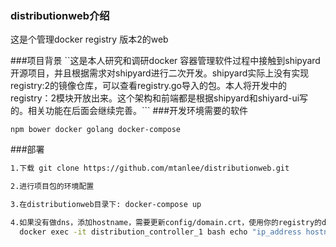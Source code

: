 ### distributionweb介绍
这是个管理docker registry 版本2的web

###项目背景
``这是本人研究和调研docker 容器管理软件过程中接触到shipyard开源项目，并且根据需求对shipyard进行二次开发。shipyard实际上没有实现registry:2的镜像仓库，可以查看registry.go导入的包。本人将开发中的registry：2模块开放出来。这个架构和前端都是根据shipyard和shiyard-ui写的。相关功能在后面会继续完善。```
###开发环境需要的软件

```npm bower docker golang docker-compose```

###部署
```bash
1.下载 git clone https://github.com/mtanlee/distributionweb.git

2.进行项目包的环境配置

3.在distributionweb目录下: docker-compose up 

4.如果没有做dns，添加hostname，需要更新config/domain.crt，使用你的registry的domain.crt
  docker exec -it distribution_controller_1 bash echo "ip_address hostname" >> /etc/hosts
```
